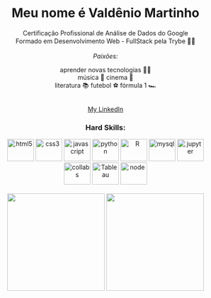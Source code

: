 <!--<h2 align="center"> Olá pessoas... </h2>-->
<h1 align="center"> Meu nome é Valdênio Martinho </h1>

<p align="center">
  Certiﬁcação Proﬁssional de Análise de Dados do
Google<br>
  Formado em Desenvolvimento Web - FullStack pela Trybe 👨‍🎓 </br></br>
  <i>Paixões:</i>
</p>
<div align="center">
  <p> aprender novas tecnologias 👨‍💻 </br>
      música 🎼     
      cinema 🎥 </br>
      literatura 📚
      futebol ⚽
      fórmula 1 🏎️
      </p>
      </br> <a href='https://www.linkedin.com/in/valdeniomartinho458' target="_blank" rel="noopener noreferrer">My LinkedIn</a>

<div>

### Hard Skills:
<div>
  <img alt="html5" height="50" width="60" src="https://cdn.jsdelivr.net/gh/devicons/devicon/icons/html5/html5-plain-wordmark.svg" style="max-width:100%;">
  <img alt="css3" height="50" width="60" src="https://cdn.jsdelivr.net/gh/devicons/devicon/icons/css3/css3-plain-wordmark.svg" style="max-width:100%;">
  <img alt="javascript" height="50" width="60" src="https://cdn.jsdelivr.net/gh/devicons/devicon/icons/javascript/javascript-plain.svg" style="max-width:100%;">
    <img alt="python" height="50" width="60" src="https://cdn.worldvectorlogo.com/logos/python-5.svg" style="max-width:100%;">  
    <img alt="R" height="50" width="60" src="https://www.rmining.com.br/wp-content/uploads/2015/08/RStudio-Ball.png" style="max-width:100%;">  
<!--   <img alt="java" height="60" width"50" src="https://encrypted-tbn0.gstatic.com/images?q=tbn:ANd9GcTSmBx5waS3b7Izj9v8TMoGAvONtbtfkvQFi9wmInA7&s"> -->
  <img alt="mysql" height="50" width="60" src="https://static.cdnlogo.com/logos/m/10/mysql.svg" style="max-width:100%;"> 
   <img alt="jupyter" height="50" width="60" src="https://encrypted-tbn0.gstatic.com/images?q=tbn:ANd9GcR76SbKqbDSxuMwFotaNhgN5zSNs4EZJCVdnA&usqp=CAU">
  <img alt="collabs" height="50" width="60" src="https://upload.wikimedia.org/wikipedia/commons/thumb/d/d0/Google_Colaboratory_SVG_Logo.svg/2560px-Google_Colaboratory_SVG_Logo.svg.png">
  <img alt="Tableau" height="50" width="60" src="https://encrypted-tbn0.gstatic.com/images?q=tbn:ANd9GcQ_2migbUoEmLP_fALQOvVclhMqzwwaclT0W7kh4gsJ&s" style="max-width:100%;">  
<!--   <img alt="reactjs" height="50" width="60" src="https://cdn.jsdelivr.net/gh/devicons/devicon/icons/react/react-original.svg" style="max-width:100%;"> -->
<!--     <img alt="typescript" height="50" width="60" src="https://cdn.worldvectorlogo.com/logos/typescript.svg" style="max-width:100%;">  -->
<!--   <img alt="docker" height="50" width="60" src="https://cdn.worldvectorlogo.com/logos/docker.svg" style="max-width:100%;"> -->
   <img alt="node" height="50" width="60" src="https://upload.wikimedia.org/wikipedia/commons/d/d9/Node.js_logo.svg" style="max-width:100%;">
<!--   <img alt="mongodb" height="50" width="60" src="https://encrypted-tbn0.gstatic.com/images?q=tbn:ANd9GcQ3NY8hINYOGnKXQKwNbcqjCLBdyGJ-D2zRyxd0kEaS&s" style="max-width:100%;">   -->
     

</div>
</br>


<div align="center">
  <img height="220em" src="https://github-readme-stats.vercel.app/api?username=valdenio458&show_icons=true&theme=dark&title_color=0fa36b&text_color=fff&icon_color=0fa36b&bg_color=0d1117&locale=en&border_radius=8&cache_seconds=1800&custom_title=Stats"/>
  <img height="220em" src="https://github-readme-stats.vercel.app/api/top-langs/?username=valdenio458&langs_count=10&layout=compact&theme=dark&text_color=fff&bg_color=0d1117&border_radius=8&title_color=0fa36b&custom_title=Languages"/>
</div>

<!--![github contribution grid snake animation](https://raw.githubusercontent.com/platane/platane/output/github-contribution-grid-snake.svg)-->
